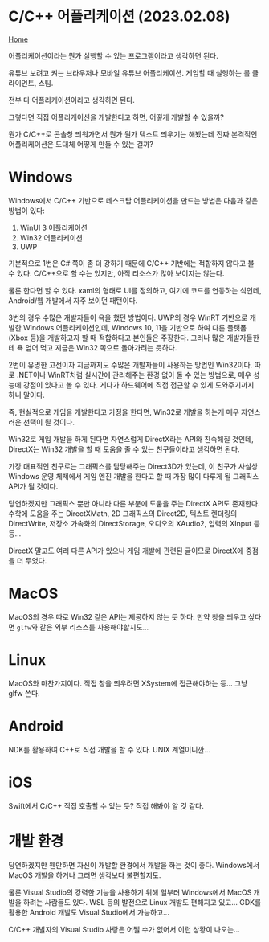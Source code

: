 # C/C++ 어플리케이션 (2023.02.08)
[Home](/README.md)

어플리케이션이라는 뭔가 실행할 수 있는 프로그램이라고 생각하면 된다.

유튜브 보려고 켜는 브라우저나 모바일 유튜브 어플리케이션.
게임할 때 실행하는 롤 클라이언트, 스팀.

전부 다 어플리케이션이라고 생각하면 된다.

그렇다면 직접 어플리케이션을 개발한다고 하면, 어떻게 개발할 수 있을까?

뭔가 C/C++로 콘솔창 띄워가면서 뭔가 뭔가 텍스트 띄우기는 해봤는데 진짜 본격적인 어플리케이션은 도대체 어떻게 만들 수 있는 걸까?

# Windows

Windows에서 C/C++ 기반으로 데스크탑 어플리케이션을 만드는 방법은 다음과 같은 방법이 있다:

1. WinUI 3 어플리케이션
2. Win32 어플리케이션
3. UWP

기본적으로 1번은 C# 쪽이 좀 더 강하기 때문에 C/C++ 기반에는 적합하지 않다고 볼 수 있다. C/C++으로 할 수는 있지만, 아직 리소스가 많아 보이지는 않는다.

물론 한다면 할 수 있다. xaml의 형태로 UI를 정의하고, 여기에 코드를 연동하는 식인데, Android/웹 개발에서 자주 보이던 패턴이다.

3번의 경우 수많은 개발자들이 욕을 했던 방법이다. UWP의 경우 WinRT 기반으로 개발한 Windows 어플리케이션인데, Windows 10, 11을 기반으로 하여 다른 플랫폼(Xbox 등)을 개발하고자 할 때 적합하다고 본인들은 주장한다. 그러나 많은 개발자들한테 욕 얻어 먹고 지금은 Win32 쪽으로 돌아가려는 듯하다.

2번이 유명한 고전이자 지금까지도 수많은 개발자들이 사용하는 방법인 Win32이다. 따로 .NET이나 WinRT처럼 실시간에 관리해주는 환경 없이 돌 수 있는 방법으로, 매우 성능에 강점이 있다고 볼 수 있다. 게다가 하드웨어에 직접 접근할 수 있게 도와주기까지 하니 말이다.

즉, 현실적으로 게임을 개발한다고 가정을 한다면, Win32로 개발을 하는게 매우 자연스러운 선택이 될 것이다.

Win32로 게임 개발을 하게 된다면 자연스럽게 DirectX라는 API와 친숙해질 것인데, DirectX는 Win32 개발을 할 때 도움을 줄 수 있는 친구들이라고 생각하면 된다.

가장 대표적인 친구로는 그래픽스를 담당해주는 Direct3D가 있는데, 이 친구가 사실상 Windows 운영 체제에서 게임 엔진 개발을 한다고 할 때 가장 많이 다루게 될 그래픽스 API가 될 것이다.

당연하겠지만 그래픽스 뿐만 아니라 다른 부분에 도움을 주는 DirectX API도 존재한다. 수학에 도움을 주는 DirectXMath, 2D 그래픽스의 Direct2D, 텍스트 렌더링의 DirectWrite, 저장소 가속화의 DirectStorage, 오디오의 XAudio2, 입력의 XInput 등등...

DirectX 말고도 여러 다른 API가 있으나 게임 개발에 관련된 글이므로 DirectX에 중점을 더 두었다.

# MacOS

MacOS의 경우 따로 Win32 같은 API는 제공하지 않는 듯 하다. 만약 창을 띄우고 싶다면 `glfw`와 같은 외부 리소스를 사용해야할지도...

# Linux

MacOS와 마찬가지이다. 직접 창을 띄우려면 XSystem에 접근해야하는 등... 그냥 glfw 쓴다.

# Android

NDK를 활용하여 C++로 직접 개발을 할 수 있다. UNIX 계열이니깐...

# iOS

Swift에서 C/C++ 직접 호출할 수 있는 듯? 직접 해봐야 알 것 같다.

# 개발 환경

당연하겠지만 웬만하면 자신이 개발할 환경에서 개발을 하는 것이 좋다. Windows에서 MacOS 개발을 하거나 그러면 생각보다 불편할지도.

물론 Visual Studio의 강력한 기능을 사용하기 위해 일부러 Windows에서 MacOS 개발을 하려는 사람들도 있다. WSL 등의 발전으로 Linux 개발도 편해지고 있고... GDK를 활용한 Android 개발도 Visual Studio에서 가능하고...

C/C++ 개발자의 Visual Studio 사랑은 어쩔 수가 없어서 이런 상황이 나오는...